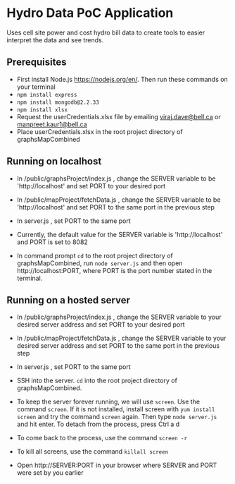 ﻿# Hydro Data PoC Application
 Uses cell site power and cost hydro bill data to create tools to easier interpret the data and see trends.
 
 ## Prerequisites
  - First install Node.js https://nodejs.org/en/. Then run these commands on your terminal
  - `npm install express`
  - `npm install mongodb@2.2.33`
  - `npm install xlsx`
  - Request the userCredentials.xlsx file by emailing viraj.dave@bell.ca or manpreet.kaur1@bell.ca
  - Place userCredentials.xlsx in the root project directory of graphsMapCombined
 
 ## Running on localhost
  - In /public/graphsProject/index.js , change the SERVER variable to be 'http://localhost' and set PORT to your desired port
  - In /public/mapProject/fetchData.js , change the SERVER variable to be 'http://localhost' and set PORT to the same port in the previous step
  - In server.js , set PORT to the same port
  - Currently, the default value for the SERVER variable is 'http://localhost' and PORT is set to 8082
 
  - In command prompt `cd` to the root project directory of graphsMapCombined, run `node server.js` and then open http://localhost:PORT, where PORT is the port number stated in the terminal. 
 
 ## Running on a hosted server
  - In /public/graphsProject/index.js , change the SERVER variable to your desired server address and set PORT to your desired port
  - In /public/mapProject/fetchData.js , change the SERVER variable to your desired server address and set PORT to the same port in the previous step
  - In server.js , set PORT to the same port
 
  - SSH into the server. `cd` into the root project directory of graphsMapCombined. 
  - To keep the server forever running, we will use `screen`. Use the command `screen`. If it is not installed, install screen with `yum install screen` and try the command `screen` again. Then type `node server.js` and hit enter. To detach from the process, press Ctrl a d
  - To come back to the process, use the command `screen -r`
  - To kill all screens, use the command `killall screen`
  - Open http://SERVER:PORT in your browser where SERVER and PORT were set by you earlier 
